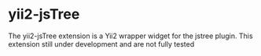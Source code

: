 # yii2-jsTree
The yii2-jsTree extension is a Yii2 wrapper widget for the jstree plugin.
This extension still under development and are not fully tested
